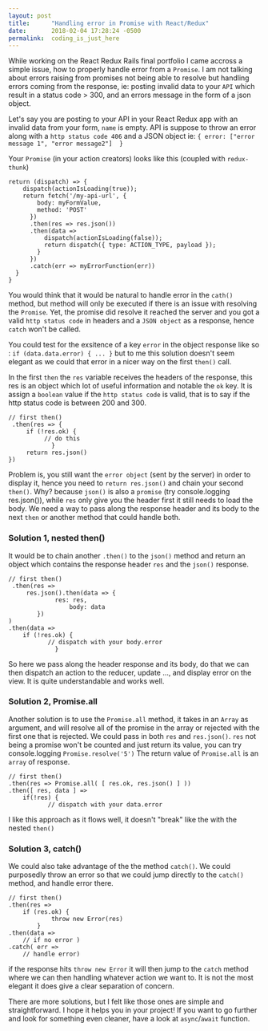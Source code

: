 ```yaml
---
layout: post
title:      "Handling error in Promise with React/Redux"
date:       2018-02-04 17:28:24 -0500
permalink:  coding_is_just_here
---
```



While working on the React Redux Rails final portfolio I came accross a simple issue, how to properly handle error from a `Promise`.  I am not talking about errors raising from promises not being able to resolve but handling errors coming from the response, ie: posting invalid data to your `API` which result in a status code > 300, and an errors message in the form of a json object. 

Let's say you are posting to your API in your React Redux app with an invalid data from your form, `name` is empty. API is suppose to throw an error along with a `http status code 406` and a JSON object ie: `{ error: ["error message 1", "error message2"]  }` 

Your `Promise` (in your action creators) looks like this (coupled with `redux-thunk`)

```
return (dispatch) => {
    dispatch(actionIsLoading(true));
    return fetch('/my-api-url', {
        body: myFormValue,
        method: 'POST'
      })
      .then(res => res.json())
      .then(data =>
          dispatch(actionIsLoading(false));
          return dispatch({ type: ACTION_TYPE, payload });
        }
      })
      .catch(err => myErrorFunction(err))
  }
}
```

You would think that it would be natural to handle error in the `cath()` method, but method will only be executed if there is an issue with resolving the `Promise`. Yet, the promise did resolve it reached the server and you got a valid `http status code` in headers and a `JSON object` as a response, hence `catch` won't be called.

You could test for the exsitence of a key `error` in the object response like so : `if (data.data.error) { ... }` but to me this solution doesn't seem elegant as we could that error in a nicer way on the first `then()` call.

In the first `then` the `res` variable receives the headers of the response, this res is an object which lot of useful information and notable the `ok` key. It is assign a `boolean` value if the `http status code` is valid, that is to say if the http status code is between 200 and 300. 

```
// first then()
 .then(res => {
     if (!res.ok) {
		  // do this
			}
     return res.json()
})

```

Problem is, you still want the `error object` (sent by the server) in order to display it, hence you need to `return res.json()` and chain your second `then()`. Why? because `json()` is also a `promise` (try console.logging res.json()), while `res` only give you the header first it still needs to load the body. We need a way to pass along the response header and its body to the next `then` or another method that could handle both.

### Solution 1, nested then()

It would be to chain another `.then()` to the `json()` method and return an object which contains the response header `res` and the `json()` response.

```
// first then()
 .then(res => 
     res.json().then(data => {
		     res: res,
				 body: data
		})
)
.then(data =>
    if (!res.ok) { 
		   // dispatch with your body.error 
			 }

```

So here we pass along the header response and its body, do that we can then dispatch an action to the reducer, update ..., and display error on the view. It is quite understandable and works well.


### Solution 2, Promise.all

Another solution is to use the `Promise.all` method, it takes in an `Array` as argument, and will resolve all of the promise in the array or rejected with the first one that is rejected. We could pass in both `res` and `res.json()`. `res` not being a promise won't be counted and just return its value, you can try console.logging `Promise.resolve('5')`
The return value of `Promise.all` is an `array` of response.

```
// first then()
.then(res => Promise.all( [ res.ok, res.json() ] ))
.then([ res, data ] =>
    if(!res) {
		   // dispatch with your data.error 

```

I like this approach as it flows well, it doesn't "break" like the with the nested `then()`


### Solution 3, catch()

We could also take advantage of the the method `catch()`. We could purposedly throw an error so that we could jump directly to the `catch()` method, and handle error there.


```
// first then()
.then(res => 
    if (res.ok) {
		    throw new Error(res)
		}
.then(data => 
    // if no error )
.catch( err => 
    // handle error)
```

if the response hits `throw new Error` it will then jump to the `catch` method where we can then handling whatever action we want to. It is not the most elegant it does give a clear separation of concern.


There are more solutions, but I felt like those ones are simple and straightforward. I hope it helps you in your project! If you want to go further and look for something even cleaner, have a look at `async`/`await` function.


